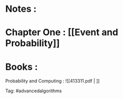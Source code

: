 # Notes :
# Chapter One : [[Event and Probability]]

# Books :
Probability and Computing : ![[413311.pdf | ]]



Tag: #advancedalgorithms 